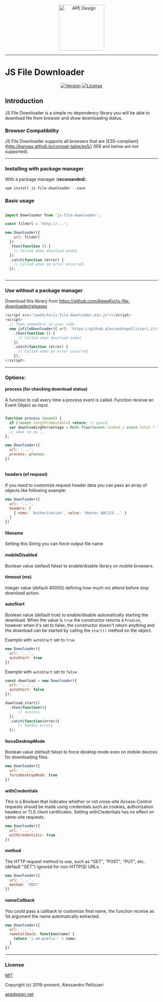 <p align="center">
  <a href="https://apedesign.net/" target="_blank" rel="noopener noreferrer">
    <img height="150" src="https://apedesign.net/img/ape-icons/ape-logo-512.png" alt="APE Design" />
  </a>
</p>

---

# JS File Downloader

<p align="center">
  <a href="https://www.npmjs.com/package/js-file-downloader"><img src="https://img.shields.io/npm/v/js-file-downloader.svg" alt="Version"></a>
  <a href="https://www.npmjs.com/package/js-file-downloader"><img src="https://img.shields.io/npm/l/js-file-downloader.svg" alt="License"></a>
</p>

## Introduction

JS File Downloader is a simple no dependency library you will be able to download file from browser and show downloading status.

### Browser Compatibility

JS File Downloader supports all browsers that are [ES5-compliant] (http://kangax.github.io/compat-table/es5/) (IE8 and below are not supported).

---

### Installing with package manager

With a package manager (**recomanded**): 
```js
npm install js-file-downloader --save 
```

### Basic usage

```js

import Downloader from 'js-file-downloader';

const fileUrl = 'http://...';

new Downloader({ 
    url: fileUrl
  })
  .then(function () {
    // Called when download ended
  })
  .catch(function (error) {
    // Called when an error occurred
  });
  
```

---

### Use without a package manager
Download this library from https://github.com/AleeeKoi/js-file-downloader/releases
```js
<script src="/path/to/js-file-downloader.min.js"></script>
<script>
  // Then somewhere in your code
  new jsFileDownloader({ url: 'https://github.alessandropellizzari.it/test/apedesign-bg.png' })
    .then(function () {
      // Called when download ended
    })
    .catch(function (error) {
      // Called when an error occurred
    });
</script>
```

---


### Options:

#### process (for checking download status)
A function to call every time a process event is called. Function receive an Event Object as input.

```js

function process (event) {
  if (!event.lengthComputable) return; // guard
  var downloadingPercentage = Math.floor(event.loaded / event.total * 100);
  // what to do ...
};

new Downloader({ 
  url: '...',
  process: process
})
  
```

#### headers (of request)
If you need to customize request header data you can pass an array of objects like following example:

```js
new Downloader({ 
  url: '...',
  headers: [
    { name: 'Authorization', value: 'Bearer ABC123...' }
  ]
})
```

#### filename
Setting this String you can force output file name

#### mobileDisabled
Boolean value (default false) to enable/disable library on mobile browsers.

#### timeout (ms)
Integer value (default 40000) defining how much ms attend before stop download action.

#### autoStart
Boolean value (default true) to enable/disable automatically starting the download. When the value is `true` the constructor returns a `Promise`, however when it's set to false, the constructor doesn't return anything and the download can be started by calling the `start()` method on the object.

Example with `autoStart` set to `true`
```js
new Downloader({ 
  url: '...',
  autoStart: true
})
```

Example with `autoStart` set to `false`
```js
const download = new Downloader({ 
  url: '...',
  autoStart: false
});

download.start()
  .then(function(){
      // success 
  })
  .catch(function(error){
      // handle errors
  });
```

#### forceDesktopMode
Boolean value (default false) to force desktop mode even on mobile devices for downloading files.
```js
new Downloader({ 
  url: '...',
  forceDesktopMode: true
})
```

#### withCredentials
This is a Boolean that indicates whether or not cross-site Access-Control requests should be made using credentials such as cookies, authorization headers or TLS client certificates. Setting withCredentials has no effect on same-site requests.
```js
new Downloader({ 
  url: '...',
  withCredentials: true
})
```

#### method
The HTTP request method to use, such as "GET", "POST", "PUT", etc. (default "GET")
Ignored for non-HTTP(S) URLs.

```js
new Downloader({ 
  url: '...',
  method: 'POST'
})
```

#### nameCallback
You could pass a callback to customize final name, the function receive as 1st argument the name automatically extracted.

```js
new Downloader({ 
  url: '...',
  nameCallback: function(name) {
    return 'i-am-prefix-' + name;
  }
})
```

--- 

### License

[MIT](http://opensource.org/licenses/MIT)

Copyright (c) 2019-present, Alessandro Pellizzari

[apedesign.net](https://apedesign.net/)
